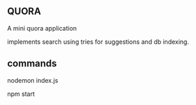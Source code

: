 ## QUORA

A mini quora application

implements search using tries for suggestions and db indexing.


## commands 

nodemon index.js

npm start

